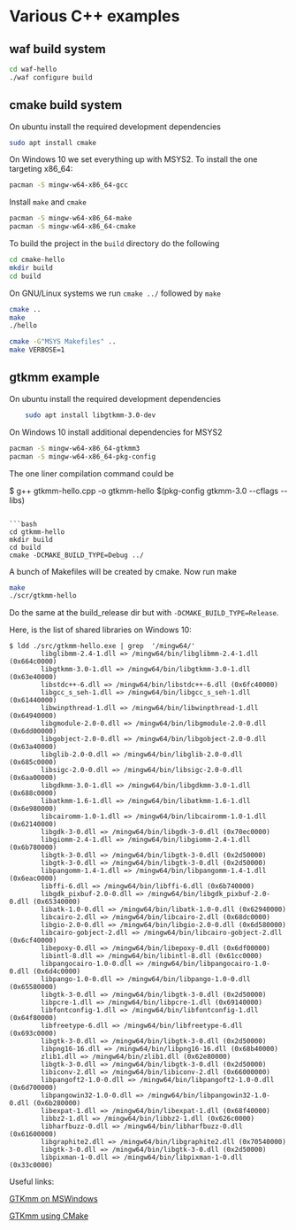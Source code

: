 # Various C++ examples

## waf build system

```bash
cd waf-hello
./waf configure build
```

## cmake build system

On ubuntu install the required development dependencies

```bash
sudo apt install cmake
```

On Windows 10 we set everything up with MSYS2.
To install the one targeting x86_64:

```bash
pacman -S mingw-w64-x86_64-gcc
```

Install `make` and `cmake`

```bash
pacman -S mingw-w64-x86_64-make
pacman -S mingw-w64-x86_64-cmake
```

To build the project in the `build` directory do the following

```bash
cd cmake-hello
mkdir build
cd build
```

On GNU/Linux systems we run `cmake ../` followed by `make`

```bash
cmake ..
make
./hello
```

```bash
cmake -G"MSYS Makefiles" ..
make VERBOSE=1
```

## gtkmm example

On ubuntu install the required development dependencies

```bash
    sudo apt install libgtkmm-3.0-dev
```

On Windows 10 install additional dependencies for MSYS2

```bash
pacman -S mingw-w64-x86_64-gtkmm3
pacman -S mingw-w64-x86_64-pkg-config
```

The one liner compilation command could be


$ g++ gtkmm-hello.cpp -o gtkmm-hello $(pkg-config gtkmm-3.0 --cflags --libs)
```

```bash
cd gtkmm-hello
mkdir build
cd build
cmake -DCMAKE_BUILD_TYPE=Debug ../
```

A bunch of Makefiles will be created by cmake. Now run make

```bash
make
./scr/gtkmm-hello
```

Do the same at the build_release dir but with `-DCMAKE_BUILD_TYPE=Release`.

Here, is the list of shared libraries on Windows 10:
```console
$ ldd ./src/gtkmm-hello.exe | grep  '/mingw64/'
        libglibmm-2.4-1.dll => /mingw64/bin/libglibmm-2.4-1.dll (0x664c0000)
        libgtkmm-3.0-1.dll => /mingw64/bin/libgtkmm-3.0-1.dll (0x63e40000)
        libstdc++-6.dll => /mingw64/bin/libstdc++-6.dll (0x6fc40000)
        libgcc_s_seh-1.dll => /mingw64/bin/libgcc_s_seh-1.dll (0x61440000)
        libwinpthread-1.dll => /mingw64/bin/libwinpthread-1.dll (0x64940000)
        libgmodule-2.0-0.dll => /mingw64/bin/libgmodule-2.0-0.dll (0x6dd00000)
        libgobject-2.0-0.dll => /mingw64/bin/libgobject-2.0-0.dll (0x63a40000)
        libglib-2.0-0.dll => /mingw64/bin/libglib-2.0-0.dll (0x685c0000)
        libsigc-2.0-0.dll => /mingw64/bin/libsigc-2.0-0.dll (0x6aa00000)
        libgdkmm-3.0-1.dll => /mingw64/bin/libgdkmm-3.0-1.dll (0x688c0000)
        libatkmm-1.6-1.dll => /mingw64/bin/libatkmm-1.6-1.dll (0x6e980000)
        libcairomm-1.0-1.dll => /mingw64/bin/libcairomm-1.0-1.dll (0x62140000)
        libgdk-3-0.dll => /mingw64/bin/libgdk-3-0.dll (0x70ec0000)
        libgiomm-2.4-1.dll => /mingw64/bin/libgiomm-2.4-1.dll (0x6b780000)
        libgtk-3-0.dll => /mingw64/bin/libgtk-3-0.dll (0x2d50000)
        libgtk-3-0.dll => /mingw64/bin/libgtk-3-0.dll (0x2d50000)
        libpangomm-1.4-1.dll => /mingw64/bin/libpangomm-1.4-1.dll (0x6eac0000)
        libffi-6.dll => /mingw64/bin/libffi-6.dll (0x6b740000)
        libgdk_pixbuf-2.0-0.dll => /mingw64/bin/libgdk_pixbuf-2.0-0.dll (0x65340000)
        libatk-1.0-0.dll => /mingw64/bin/libatk-1.0-0.dll (0x62940000)
        libcairo-2.dll => /mingw64/bin/libcairo-2.dll (0x68dc0000)
        libgio-2.0-0.dll => /mingw64/bin/libgio-2.0-0.dll (0x6d580000)
        libcairo-gobject-2.dll => /mingw64/bin/libcairo-gobject-2.dll (0x6cf40000)
        libepoxy-0.dll => /mingw64/bin/libepoxy-0.dll (0x6df00000)
        libintl-8.dll => /mingw64/bin/libintl-8.dll (0x61cc0000)
        libpangocairo-1.0-0.dll => /mingw64/bin/libpangocairo-1.0-0.dll (0x6d4c0000)
        libpango-1.0-0.dll => /mingw64/bin/libpango-1.0-0.dll (0x65580000)
        libgtk-3-0.dll => /mingw64/bin/libgtk-3-0.dll (0x2d50000)
        libpcre-1.dll => /mingw64/bin/libpcre-1.dll (0x69140000)
        libfontconfig-1.dll => /mingw64/bin/libfontconfig-1.dll (0x64f80000)
        libfreetype-6.dll => /mingw64/bin/libfreetype-6.dll (0x693c0000)
        libgtk-3-0.dll => /mingw64/bin/libgtk-3-0.dll (0x2d50000)
        libpng16-16.dll => /mingw64/bin/libpng16-16.dll (0x68b40000)
        zlib1.dll => /mingw64/bin/zlib1.dll (0x62e80000)
        libgtk-3-0.dll => /mingw64/bin/libgtk-3-0.dll (0x2d50000)
        libiconv-2.dll => /mingw64/bin/libiconv-2.dll (0x66000000)
        libpangoft2-1.0-0.dll => /mingw64/bin/libpangoft2-1.0-0.dll (0x6d700000)
        libpangowin32-1.0-0.dll => /mingw64/bin/libpangowin32-1.0-0.dll (0x6b280000)
        libexpat-1.dll => /mingw64/bin/libexpat-1.dll (0x68f40000)
        libbz2-1.dll => /mingw64/bin/libbz2-1.dll (0x626c0000)
        libharfbuzz-0.dll => /mingw64/bin/libharfbuzz-0.dll (0x61600000)
        libgraphite2.dll => /mingw64/bin/libgraphite2.dll (0x70540000)
        libgtk-3-0.dll => /mingw64/bin/libgtk-3-0.dll (0x2d50000)
        libpixman-1-0.dll => /mingw64/bin/libpixman-1-0.dll (0x33c0000)
```

Useful links:

[GTKmm on MSWindows](https://wiki.gnome.org/Projects/gtkmm/MSWindows)

[GTKmm using CMake](https://wiki.gnome.org/Projects/gtkmm/UsingCMake)
